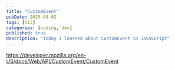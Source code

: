 ```yaml
---
title: "CustomEvent"
pubDate: 2025-04-02
tags: [til]
categories: [coding, dev]
published: true
description: "Today I learned about CustomEvent in JavaScript"
---
```


https://developer.mozilla.org/en-US/docs/Web/API/CustomEvent/CustomEvent
